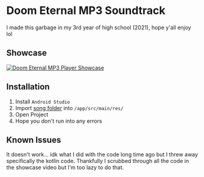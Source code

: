 # Doom Eternal MP3 Soundtrack

I made this garbage in my 3rd year of high school (2021), hope y'all enjoy lol

## Showcase

[![Doom Eternal MP3 Player Showcase](https://img.youtube.com/vi/2MJSU2w7vdk/0.jpg)](https://www.youtube.com/watch?v=2MJSU2w7vdk)

## Installation

1. Install `Android Studio`
2. Import [song folder](https://drive.google.com/drive/folders/18PbTTzAV_FYvVzO8sRtJR8vs_KW-54cy?usp=sharing) into `/app/src/main/res/`
3. Open Project
4. Hope you don't run into any errors

## Known Issues

It doesn't work... idk what I did with the code long time ago but I threw away specifically the kotlin code. Thankfully I scrubbed through all the code in the showcase video but I'm too lazy to do that.
